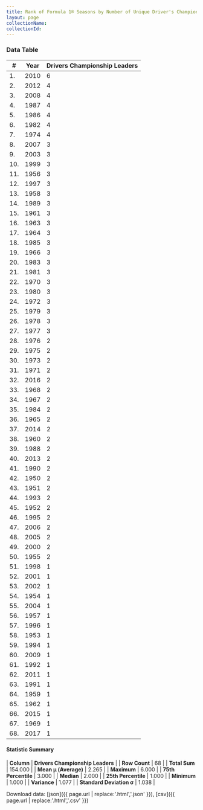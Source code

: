 ```yaml
---
title: Rank of Formula 1® Seasons by Number of Unique Driver's Championship Leaders
layout: page
collectionName: 
collectionId: 
---
```




<canvas id="chart" width="400" height="180"></canvas>
<script>
var data = {
  "labels" : [
    "2010",
    "2012",
    "2008",
    "1987",
    "1986",
    "1982",
    "1974",
    "2007",
    "2003",
    "1999",
    "1956",
    "1997",
    "1958",
    "1989",
    "1961",
    "1963",
    "1964",
    "1985",
    "1966",
    "1983",
    "1981",
    "1970",
    "1980",
    "1972",
    "1979",
    "1978",
    "1977",
    "1976",
    "1975",
    "1973",
    "1971",
    "2016",
    "1968",
    "1967",
    "1984",
    "1965",
    "2014",
    "1960",
    "1988",
    "2013",
    "1990",
    "1950",
    "1951",
    "1993",
    "1952",
    "1995",
    "2006",
    "2005",
    "2000",
    "1955",
    "1998",
    "2001",
    "2002",
    "1954",
    "2004",
    "1957",
    "1996",
    "1953",
    "1994",
    "2009",
    "1992",
    "2011",
    "1991",
    "1959",
    "1962",
    "2015",
    "1969",
    "2017"
  ],
  "datasets" : [
    {
      "label" : "Drivers Championship Leaders",
      "data" : [
        6,
        4,
        4,
        4,
        4,
        4,
        4,
        3,
        3,
        3,
        3,
        3,
        3,
        3,
        3,
        3,
        3,
        3,
        3,
        3,
        3,
        3,
        3,
        3,
        3,
        3,
        3,
        2,
        2,
        2,
        2,
        2,
        2,
        2,
        2,
        2,
        2,
        2,
        2,
        2,
        2,
        2,
        2,
        2,
        2,
        2,
        2,
        2,
        2,
        2,
        1,
        1,
        1,
        1,
        1,
        1,
        1,
        1,
        1,
        1,
        1,
        1,
        1,
        1,
        1,
        1,
        1,
        1
      ],
      "borderColor" : [
        "#1D181E",
        "#1D181E",
        "#1D181E",
        "#1D181E",
        "#1D181E",
        "#1D181E",
        "#1D181E",
        "#1D181E",
        "#1D181E",
        "#1D181E",
        "#1D181E",
        "#1D181E",
        "#1D181E",
        "#1D181E",
        "#1D181E",
        "#1D181E",
        "#1D181E",
        "#1D181E",
        "#1D181E",
        "#1D181E",
        "#1D181E",
        "#1D181E",
        "#1D181E",
        "#1D181E",
        "#1D181E",
        "#1D181E",
        "#1D181E",
        "#1D181E",
        "#1D181E",
        "#1D181E",
        "#1D181E",
        "#1D181E",
        "#1D181E",
        "#1D181E",
        "#1D181E",
        "#1D181E",
        "#1D181E",
        "#1D181E",
        "#1D181E",
        "#1D181E",
        "#1D181E",
        "#1D181E",
        "#1D181E",
        "#1D181E",
        "#1D181E",
        "#1D181E",
        "#1D181E",
        "#1D181E",
        "#1D181E",
        "#1D181E",
        "#1D181E",
        "#1D181E",
        "#1D181E",
        "#1D181E",
        "#1D181E",
        "#1D181E",
        "#1D181E",
        "#1D181E",
        "#1D181E",
        "#1D181E",
        "#1D181E",
        "#1D181E",
        "#1D181E",
        "#1D181E",
        "#1D181E",
        "#1D181E",
        "#1D181E",
        "#1D181E"
      ],
      "borderWidth" : 1,
      "backgroundColor" : [
        "#9C8E8D",
        "#9C8E8D",
        "#9C8E8D",
        "#9C8E8D",
        "#9C8E8D",
        "#9C8E8D",
        "#9C8E8D",
        "#9C8E8D",
        "#9C8E8D",
        "#9C8E8D",
        "#9C8E8D",
        "#9C8E8D",
        "#9C8E8D",
        "#9C8E8D",
        "#9C8E8D",
        "#9C8E8D",
        "#9C8E8D",
        "#9C8E8D",
        "#9C8E8D",
        "#9C8E8D",
        "#9C8E8D",
        "#9C8E8D",
        "#9C8E8D",
        "#9C8E8D",
        "#9C8E8D",
        "#9C8E8D",
        "#9C8E8D",
        "#9C8E8D",
        "#9C8E8D",
        "#9C8E8D",
        "#9C8E8D",
        "#9C8E8D",
        "#9C8E8D",
        "#9C8E8D",
        "#9C8E8D",
        "#9C8E8D",
        "#9C8E8D",
        "#9C8E8D",
        "#9C8E8D",
        "#9C8E8D",
        "#9C8E8D",
        "#9C8E8D",
        "#9C8E8D",
        "#9C8E8D",
        "#9C8E8D",
        "#9C8E8D",
        "#9C8E8D",
        "#9C8E8D",
        "#9C8E8D",
        "#9C8E8D",
        "#9C8E8D",
        "#9C8E8D",
        "#9C8E8D",
        "#9C8E8D",
        "#9C8E8D",
        "#9C8E8D",
        "#9C8E8D",
        "#9C8E8D",
        "#9C8E8D",
        "#9C8E8D",
        "#9C8E8D",
        "#9C8E8D",
        "#9C8E8D",
        "#9C8E8D",
        "#9C8E8D",
        "#9C8E8D",
        "#9C8E8D",
        "#9C8E8D"
      ]
    }
  ]
};
var options = {
  legend: {
    display: false
  },
  scales: {
    xAxes: [{
      ticks: {
        beginAtZero: true,
        maxRotation: 180,
        display: window.innerWidth > 800
      }
    }],
    yAxes: [{
      ticks: {
        beginAtZero: true
      }
    }]
  },
  onResize: function(chart, size) {
    chart.options.scales.xAxes[0].ticks.display = size.width > 800;
  }
};
var chart = new Chart("chart", {
    data: data,
    type: 'bar',
    options: options
});
</script>



### Data Table

| # | Year | Drivers Championship Leaders |
|--|--|--|
| 1. | 2010 | 6 |
| 2. | 2012 | 4 |
| 3. | 2008 | 4 |
| 4. | 1987 | 4 |
| 5. | 1986 | 4 |
| 6. | 1982 | 4 |
| 7. | 1974 | 4 |
| 8. | 2007 | 3 |
| 9. | 2003 | 3 |
| 10. | 1999 | 3 |
| 11. | 1956 | 3 |
| 12. | 1997 | 3 |
| 13. | 1958 | 3 |
| 14. | 1989 | 3 |
| 15. | 1961 | 3 |
| 16. | 1963 | 3 |
| 17. | 1964 | 3 |
| 18. | 1985 | 3 |
| 19. | 1966 | 3 |
| 20. | 1983 | 3 |
| 21. | 1981 | 3 |
| 22. | 1970 | 3 |
| 23. | 1980 | 3 |
| 24. | 1972 | 3 |
| 25. | 1979 | 3 |
| 26. | 1978 | 3 |
| 27. | 1977 | 3 |
| 28. | 1976 | 2 |
| 29. | 1975 | 2 |
| 30. | 1973 | 2 |
| 31. | 1971 | 2 |
| 32. | 2016 | 2 |
| 33. | 1968 | 2 |
| 34. | 1967 | 2 |
| 35. | 1984 | 2 |
| 36. | 1965 | 2 |
| 37. | 2014 | 2 |
| 38. | 1960 | 2 |
| 39. | 1988 | 2 |
| 40. | 2013 | 2 |
| 41. | 1990 | 2 |
| 42. | 1950 | 2 |
| 43. | 1951 | 2 |
| 44. | 1993 | 2 |
| 45. | 1952 | 2 |
| 46. | 1995 | 2 |
| 47. | 2006 | 2 |
| 48. | 2005 | 2 |
| 49. | 2000 | 2 |
| 50. | 1955 | 2 |
| 51. | 1998 | 1 |
| 52. | 2001 | 1 |
| 53. | 2002 | 1 |
| 54. | 1954 | 1 |
| 55. | 2004 | 1 |
| 56. | 1957 | 1 |
| 57. | 1996 | 1 |
| 58. | 1953 | 1 |
| 59. | 1994 | 1 |
| 60. | 2009 | 1 |
| 61. | 1992 | 1 |
| 62. | 2011 | 1 |
| 63. | 1991 | 1 |
| 64. | 1959 | 1 |
| 65. | 1962 | 1 |
| 66. | 2015 | 1 |
| 67. | 1969 | 1 |
| 68. | 2017 | 1 |

#### Statistic Summary

| **Column** | **Drivers Championship Leaders** |
| **Row Count** | 68 |
| **Total Sum** | 154.000 |
| **Mean μ (Average)** | 2.265 |
| **Maximum** | 6.000 |
| **75th Percentile** | 3.000 |
| **Median** | 2.000 |
| **25th Percentile** | 1.000 |
| **Minimum** | 1.000 |
| **Variance** | 1.077 |
| **Standard Deviation σ** | 1.038 |

Download data: [json]({{ page.url | replace:'.html','.json' }}), [csv]({{ page.url | replace:'.html','.csv' }})
